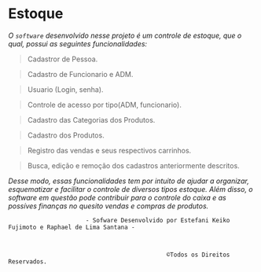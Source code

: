 # Estoque

 _O `software` desenvolvido nesse projeto é um controle de estoque, que o qual, possui as seguintes funcionalidades:_
  
  
  
   >Cadastror de Pessoa.
   
   >Cadastro de Funcionario e ADM.
   
   >Usuario (Login, senha).
   
   >Controle de acesso por tipo(ADM, funcionario).
   
   >Cadastro das Categorias dos Produtos.
   
   >Cadastro dos Produtos.
   
   >Registro das vendas e seus respectivos carrinhos. 
   
   >Busca, edição e remoção dos cadastros anteriormente descritos.
     
     
    
_Desse modo, essas funcionalidades tem por intuito de ajudar a organizar, esquematizar e facilitar o controle de diversos tipos estoque. Além disso, o software em questão pode contribuir para o controle do caixa e as possíves finanças no quesito vendas e compras de produtos._

 
 
 
 
 
 
 
 
 
 
 
 
 
      
                         
                          - Sofware Desenvolvido por Estefani Keiko Fujimoto e Raphael de Lima Santana -
 
 
 
                                                 ©Todos os Direitos Reservados.
